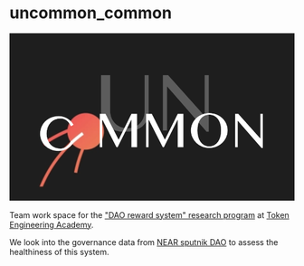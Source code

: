 # uncommon_common

![uncommon_common team logo](logo.png)

Team work space for the ["DAO reward system" research program](https://tokenengineeringcommunity.github.io/website/docs/academy-welcome/#dao-rewards-systems) at [Token Engineering Academy](https://tokenengineeringcommunity.github.io/website/).

We look into the governance data from [NEAR sputnik DAO](https://www.sputnik.fund/#/) to assess the healthiness of this system.
